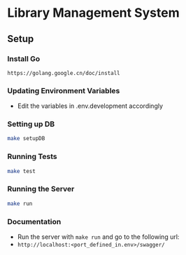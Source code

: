 # Library Management System

## Setup

### Install Go

`https://golang.google.cn/doc/install`

### Updating Environment Variables

- Edit the variables in .env.development accordingly

### Setting up DB

```bash
make setupDB
```

### Running Tests

```bash
make test
```

### Running the Server

```bash
make run
```

### Documentation

- Run the server with `make run` and go to the following url:
- `http://localhost:<port_defined_in.env>/swagger/`
